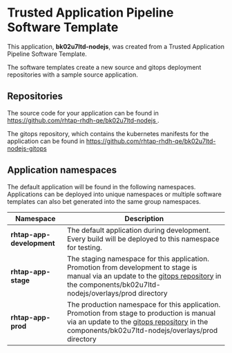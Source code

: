 # Trusted Application Pipeline Software Template

This application, **bk02u7ltd-nodejs**, was created from a Trusted Application Pipeline Software Template.

The software templates create a new source and gitops deployment repositories with a sample source application. 

## Repositories

The source code for your application can be found in [https://github.com/rhtap-rhdh-qe/bk02u7ltd-nodejs ](https://github.com/rhtap-rhdh-qe/bk02u7ltd-nodejs ).
 
The gitops repository, which contains the kubernetes manifests for the application can be found in 
[https://github.com/rhtap-rhdh-qe/bk02u7ltd-nodejs-gitops ](https://github.com/rhtap-rhdh-qe/bk02u7ltd-nodejs-gitops ) 

## Application namespaces 

The default application will be found in the following namespaces. Applications can be deployed into unique namespaces or multiple software templates can also bet generated into the same group namespaces.  

|  Namespace   |  Description   |  
| -------- | -------- |   
| **rhtap-app-development** | The default application during development. Every build will be deployed to this namespace for testing. | 
| **rhtap-app-stage** | The staging namespace for this application. Promotion from development to stage is manual via an update to the [gitops repository](https://github.com/rhtap-rhdh-qe/bk02u7ltd-nodejs-gitops ) in the components/bk02u7ltd-nodejs/overlays/prod directory |  
| **rhtap-app-prod** | The production namespace for this application. Promotion from stage to production is manual via an update to the [gitops repository](https://github.com/rhtap-rhdh-qe/bk02u7ltd-nodejs-gitops ) in the components/bk02u7ltd-nodejs/overlays/prod directory | 